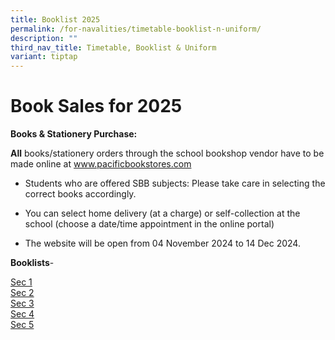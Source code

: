 ```yaml
---
title: Booklist 2025
permalink: /for-navalities/timetable-booklist-n-uniform/
description: ""
third_nav_title: Timetable, Booklist & Uniform
variant: tiptap
---
```

<h1>Book Sales for 2025</h1>
<p><strong>Books &amp; Stationery Purchase:</strong>
</p>
<p><strong>All</strong> books/stationery orders through the school bookshop
vendor have to be made online at <a href="http://www.pacificbookstores.com" rel="noopener noreferrer nofollow" target="_blank">www.pacificbookstores.com</a>
</p>
<ul data-tight="true" class="tight">
<li>
<p>Students who are offered SBB subjects: Please take care in selecting the
correct books accordingly.</p>
</li>
<li>
<p>You can select home delivery (at a charge) or self-collection at the school
(choose a date/time appointment in the online portal)</p>
</li>
<li>
<p>The website will be open from 04 November 2024 to 14 Dec 2024.</p>
</li>
</ul>
<p><strong>Booklists</strong>-</p>
<p><a href="/files/2025 booklists/S1_NBSS_Final_2025_Booklist_D4_101024.pdf" rel="noopener nofollow" target="_blank">Sec 1</a>
<br><a href="/files/2025 booklists/S2_NBSS_FInal_2025_Booklist_D4_101024.pdf" rel="noopener nofollow" target="_blank">Sec 2</a>
<br><a href="/files/2025 booklists/S3_NBSS_Final_2025_Booklist_D4_111024.pdf" rel="noopener nofollow" target="_blank">Sec 3</a>
<br><a href="/files/2025 booklists/S4_NBSS_Final_2025_Booklist_D4_111024.pdf" rel="noopener nofollow" target="_blank">Sec 4</a>
<br><a href="/files/2025 booklists/S5_NBSS_Final_2025_Booklist_D4_101024.pdf" rel="noopener nofollow" target="_blank">Sec 5</a>
<br>
</p>
<p></p>
<p></p>